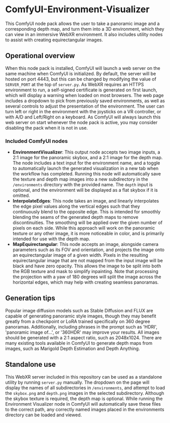 # ComfyUI-Environment-Visualizer
This ComfyUI node pack allows the user to take a panoramic image and a corresponding depth map, and turn them into a 3D environment, which they can view in an immersive WebXR environment. It also includes utility nodes to assist with creating equirectangular images.

## Operational overview
When this node pack is installed, ComfyUI will launch a web server on the same machine when ComfyUI is initialized. By default, the server will be hosted on port 4443, but this can be changed by modifying the value of `SERVER_PORT` at the top of `server.py`. As WebXR requires an HTTPS environment to run, a self-signed certificate is generated on first launch, which will display a warning when loaded on most browsers. The web page includes a dropdown to pick from previously saved environments, as well as several controls to adjust the presentation of the environment. The user can turn left or right in the environment with the joysticks on a VR controller, or with A/D and Left/Right on a keyboard. As ComfyUI will always launch this web server on start whenever the node pack is active, you may consider disabling the pack when it is not in use.

### Included ComfyUI nodes
- **EnvironmentVisualizer**: This output node accepts two image inputs, a 2:1 image for the panoramic skybox, and a 2:1 image for the depth map. The node includes a text input for the environment name, and a toggle to automatically launch the generated visualization in a new tab when the workflow has completed. Running this node will automatically save the texture and depth map images into a new subdirectory in the `/environments` directory with the provided name. The `depth` input is optional, and the environment will be displayed as a flat skybox if it is omitted.
- **InterpolateEdges**: This node takes an image, and linearly interpolates the edge pixel values along the vertical edges such that they continuously blend to the opposite edge. This is intended for smoothly blending the seams of the generated depth maps to remove discontinuities. The smoothing will be applied over the given number of pixels on each side. While this approach will work on the panoramic texture or any other image, it is more noticeable in color, and is primarily intended for use with the depth map.
- **MapEquirectangular**: This node accepts an image, alongside camera parameters such as its FOV and orientation, and projects the image onto an equirectangular image of a given width. Pixels in the resulting equirectangular image that are not mapped from the input image will be black and have zero opacity. This allows the image to be split into both the RGB texture and mask to simplify inpainting. Note that processing the projection with a yaw of 180 degrees will split the image across the horizontal edges, which may help with creating seamless panoramas.

## Generation tips
Popular image diffusion models such as Stable Diffusion and FLUX are capable of generating panoramic style images, though they may benefit greatly from a checkpoint or LoRA trained specifically on 360 degree panoramas. Additionally, including phrases in the prompt such as 'HDRI', 'panoramic image of...', or '360HDR' may improve your results. All images should be generated with a 2:1 aspect ratio, such as 2048x1024. There are many existing tools available in ComfyUI to generate depth maps from images, such as Marigold Depth Estimation and Depth Anything.

## Standalone use
This WebXR server included in this repository can be used as a standalone utility by running `server.py` manually. The dropdown on the page will display the names of all subdirectories in `/environments`, and attempt to load the `skybox.png` and `depth.png` images in the selected subdirectory. Although the skybox texture is required, the depth map is optional. While running the Environment Visualizer node in ComfyUI will automatically save these files to the correct path, any correctly named images placed in the environments directory can be loaded and viewed.